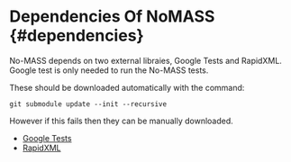 # Dependencies Of NoMASS                    {#dependencies}

No-MASS depends on two external libraies, Google Tests and RapidXML. Google test is only needed to run the No-MASS tests.

These should be downloaded automatically with the command:

```
git submodule update --init --recursive
```

However if this fails then they can be manually downloaded.

* [Google Tests](https://github.com/google/googletest)
* [RapidXML](https://github.com/dwd/rapidxml)
